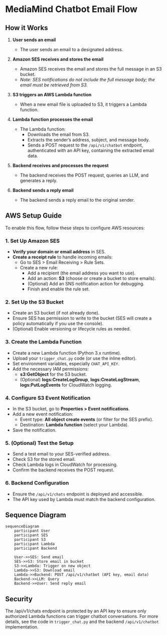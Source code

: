 # MediaMind Chatbot Email Flow

## How it Works

1. **User sends an email**

   - The user sends an email to a designated address.

2. **Amazon SES receives and stores the email**

   - Amazon SES receives the email and stores the full message in an S3 bucket.
   - _Note: SES notifications do not include the full message body; the email must be retrieved from S3._

3. **S3 triggers an AWS Lambda function**

   - When a new email file is uploaded to S3, it triggers a Lambda function.

4. **Lambda function processes the email**

   - The Lambda function:
     - Downloads the email from S3.
     - Extracts the sender’s address, subject, and message body.
     - Sends a POST request to the `/api/v1/chatbot` endpoint, authenticated with an API key, containing the extracted email data.

5. **Backend receives and processes the request**

   - The backend receives the POST request, queries an LLM, and generates a reply.

6. **Backend sends a reply email**
   - The backend sends a reply email to the original sender.

## AWS Setup Guide

To enable this flow, follow these steps to configure AWS resources:

### 1. **Set Up Amazon SES**

- **Verify your domain or email address** in SES.
- **Create a receipt rule** to handle incoming emails:
  - Go to SES > Email Receiving > Rule Sets.
  - Create a new rule:
    - Add a recipient (the email address you want to use).
    - Add an action: **S3** (choose or create a bucket to store emails).
    - (Optional) Add an SNS notification action for debugging.
    - Finish and enable the rule set.

### 2. **Set Up the S3 Bucket**

- Create an S3 bucket (if not already done).
- Ensure SES has permission to write to the bucket (SES will create a policy automatically if you use the console).
- (Optional) Enable versioning or lifecycle rules as needed.

### 3. **Create the Lambda Function**

- Create a new Lambda function (Python 3.x runtime).
- Upload your `trigger_chat.py` code (or use the inline editor).
- Set environment variables, especially `CHAT_API_KEY`.
- Add the necessary IAM permissions:
  - **s3:GetObject** for the S3 bucket.
  - (Optional) **logs:CreateLogGroup**, **logs:CreateLogStream**, **logs:PutLogEvents** for CloudWatch logging.

### 4. **Configure S3 Event Notification**

- In the S3 bucket, go to **Properties > Event notifications**.
- Add a new event notification:
  - Event type: **All object create events** (or filter for the SES prefix).
  - Destination: **Lambda function** (select your Lambda).
- Save the notification.

### 5. **(Optional) Test the Setup**

- Send a test email to your SES-verified address.
- Check S3 for the stored email.
- Check Lambda logs in CloudWatch for processing.
- Confirm the backend receives the POST request.

### 6. **Backend Configuration**

- Ensure the `/api/v1/chats` endpoint is deployed and accessible.
- The API key used by Lambda must match the backend configuration.

## Sequence Diagram

```mermaid
sequenceDiagram
    participant User
    participant SES
    participant S3
    participant Lambda
    participant Backend

    User->>SES: Send email
    SES->>S3: Store email in bucket
    S3->>Lambda: Trigger on new object
    Lambda->>S3: Download email
    Lambda->>Backend: POST /api/v1/chatbot (API key, email data)
    Backend->>LLM: Query
    Backend->>User: Send reply email
```

## Security

The /api/v1/chats endpoint is protected by an API key to ensure only authorized Lambda functions can trigger chatbot conversations.
For more details, see the code in `trigger_chat.py` and the backend `/api/v1/chatbot` implementation.
